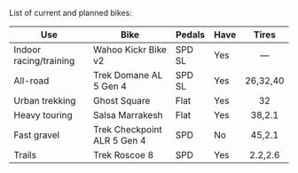 List of current and planned bikes:

| Use                    | Bike                        | Pedals | Have |  Tires   |
| ---------------------- | --------------------------- | ------ | ---- | :------: |
| Indoor racing/training | Wahoo Kickr Bike v2         | SPD SL | Yes  |    —     |
| All-road               | Trek Domane AL 5 Gen 4      | SPD SL | Yes  | 26,32,40 |
| Urban trekking         | Ghost Square                | Flat   | Yes  |    32    |
| Heavy touring          | Salsa Marrakesh             | Flat   | Yes  |  38,2.1  |
| Fast gravel            | Trek Checkpoint ALR 5 Gen 4 | SPD    | No   |  45,2.1  |
| Trails                 | Trek Roscoe 8               | SPD    | Yes  | 2.2,2.6  |
